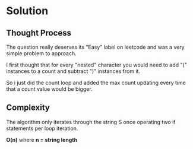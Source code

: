 # Solution

## Thought Process

The question really deserves its "Easy" label on leetcode and was a very simple problem to approach.

I first thought that for every "nested" character you would need to add "(" instances to a count and subtract ")" instances from it.

So i just did the count loop and added the max count updating every time that a count value would be bigger.

## Complexity

The algorithm only iterates through the string S once operating two if statements per loop iteration.

**O(n)** where **n = string length**
